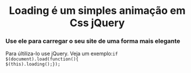 <link href='http://fonts.googleapis.com/css?family=Open+Sans:300' rel='stylesheet' type='text/css'>

<h1 style="text-align:center;">Loading é um simples animação em Css jQuery</h1>
<h3>Use ele para carregar o seu site de uma forma mais elegante</h3>
<p>Para últiliza-lo use jQuery.
Veja um exemplo:<code>if $(document).load(function(){
$(this).loading();});</p>
